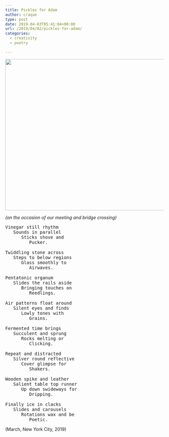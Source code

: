 ```yaml
---
title: Pickles for Adam
author: craque
type: post
date: 2019-04-03T05:41:04+00:00
url: /2019/04/02/pickles-for-adam/
categories:
  - creativity
  - poetry

---
```

<img src="https://sounding.com/blog/wp-content/uploads/2019/04/pickes-for-adam-1024x854.jpg" alt="" class="wp-image-1069" width="576" height="478" />

_(on the occasion of our meeting and bridge crossing)_

<pre class="wp-block-preformatted">Vinegar still rhythm<br />   Sounds in parallel<br />      Sticks shove and<br />         Pucker.<br /><br />Twiddling stone across<br />   Steps to below regions<br />      Glass smoothly to <br />         Airwaves.<br /><br />Pentatonic organum<br />   Slides the rails aside<br />      Bringing touches on<br />         Reedlings.<br /><br />Air patterns float around<br />   Silent eyes and finds<br />      Lowly tones with<br />         Grains.<br /><br />Fermented time brings<br />   Succulent and sprung<br />      Rocks melting or<br />         Clicking.<br /><br />Repeat and distracted<br />   Silver round reflective<br />      Cover glimpse for<br />         Shakers.<br /><br />Wooden spike and leather <br />   Salient table top runner<br />      Up down swideways for<br />         Dripping.<br /><br />Finally ice in clacks <br />   Slides and carousels<br />      Rotations wax and be<br />         Poetic.<br /></pre>

(March, New York City, 2019)
